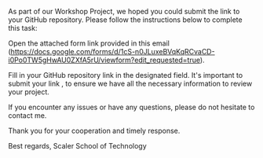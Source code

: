As part of our Workshop Project, we hoped you could submit the link to your GitHub repository. Please follow the instructions below to complete this task:

Open the attached form link provided in this email (https://docs.google.com/forms/d/1cS-n0JLuxeBVqKqRCvaCD-i0Po0TW5gHwAU0ZXfA5rU/viewform?edit_requested=true).

Fill in your GitHub repository link in the designated field.
It's important to submit your link , to ensure we have all the necessary information to review your project.

If you encounter any issues or have any questions, please do not hesitate to contact me.

Thank you for your cooperation and timely response.

Best regards,
Scaler School of Technology
